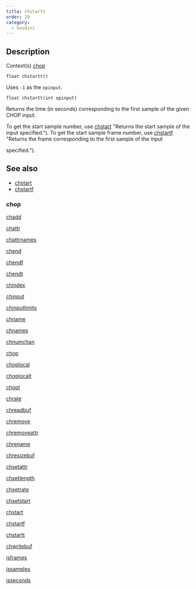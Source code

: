 ```yaml
---
title: chstartt
order: 29
category:
  - houdini
---
```


## Description

Context(s) [chop](../contexts/chop.html)

`float chstartt()`

Uses `-1` as the `opinput`.

`float chstartt(int opinput)`

Returns the time (in seconds) corresponding to the first sample of the given
CHOP input.

To get the start sample number, use [chstart](chstart.html) "Returns the start
sample of the input specified."). To get the start sample frame number, use
[chstartf](chstartf.html) "Returns the frame corresponding to the first sample
of the input

specified.").

## See also

- [chstart](chstart.html)
- [chstartf](chstartf.html)

### chop

[chadd](chadd.html)

[chattr](chattr.html)

[chattrnames](chattrnames.html)

[chend](chend.html)

[chendf](chendf.html)

[chendt](chendt.html)

[chindex](chindex.html)

[chinput](chinput.html)

[chinputlimits](chinputlimits.html)

[chname](chname.html)

[chnames](chnames.html)

[chnumchan](chnumchan.html)

[chop](chop.html)

[choplocal](choplocal.html)

[choplocalt](choplocalt.html)

[chopt](chopt.html)

[chrate](chrate.html)

[chreadbuf](chreadbuf.html)

[chremove](chremove.html)

[chremoveattr](chremoveattr.html)

[chrename](chrename.html)

[chresizebuf](chresizebuf.html)

[chsetattr](chsetattr.html)

[chsetlength](chsetlength.html)

[chsetrate](chsetrate.html)

[chsetstart](chsetstart.html)

[chstart](chstart.html)

[chstartf](chstartf.html)

[chstartt](chstartt.html)

[chwritebuf](chwritebuf.html)

[isframes](isframes.html)

[issamples](issamples.html)

[isseconds](isseconds.html)

